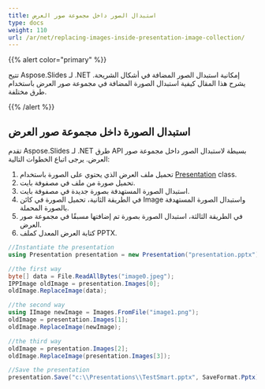 ```yaml
---
title: استبدال الصور داخل مجموعة صور العرض
type: docs
weight: 110
url: /ar/net/replacing-images-inside-presentation-image-collection/
---
```


{{% alert color="primary" %}} 

تتيح Aspose.Slides لـ .NET إمكانية استبدال الصور المضافة في أشكال الشريحة. يشرح هذا المقال كيفية استبدال الصورة المضافة في مجموعة صور العرض باستخدام طرق مختلفة.

{{% /alert %}} 
## **استبدال الصورة داخل مجموعة صور العرض**
تقدم Aspose.Slides لـ .NET طرق API بسيطة لاستبدال الصور داخل مجموعة صور العرض. يرجى اتباع الخطوات التالية:

1. تحميل ملف العرض الذي يحتوي على الصورة باستخدام [Presentation](https://reference.aspose.com/slides/net/aspose.slides/presentation) class.
1. تحميل صورة من ملف في مصفوفة بايت.
1. استبدال الصورة المستهدفة بصورة جديدة في مصفوفة بايت.
1. في الطريقة الثانية، تحميل الصورة في كائن Image واستبدال الصورة المستهدفة بالصورة المحملة.
1. في الطريقة الثالثة، استبدال الصورة بصورة تم إضافتها مسبقًا في مجموعة صور العرض.
1. كتابة العرض المعدل كملف PPTX.

```c#
//Instantiate the presentation
using Presentation presentation = new Presentation("presentation.pptx");

//the first way
byte[] data = File.ReadAllBytes("image0.jpeg");
IPPImage oldImage = presentation.Images[0];
oldImage.ReplaceImage(data);

//the second way
using IImage newImage = Images.FromFile("image1.png");
oldImage = presentation.Images[1];
oldImage.ReplaceImage(newImage);

//the third way
oldImage = presentation.Images[2];
oldImage.ReplaceImage(presentation.Images[3]);

//Save the presentation
presentation.Save("c:\\Presentations\\TestSmart.pptx", SaveFormat.Pptx);
```